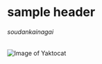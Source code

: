 # sample header
###### soudankainagai
![Image of Yaktocat](https://octodex.github.com/images/yaktocat.png)
